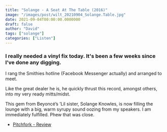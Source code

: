```yaml
---
title: "Solange - A Seat At The Table (2016)"
image: "/images/post/wilt_20210904_Solange.Table.jpg"
date: 2021-09-04T00:00:00.0000000
draft: false
author: "David"
tags: ["solange"]
categories: ["Listen"]
---
```

### I really needed a vinyl fix today. It's been a few weeks since I’ve done any digging.

 I rang the Smithies hotline (Facebook Messenger actually) and arranged to meet.

 Like the great dealer he is, he quickly thrust this record, amongst others, into my very ready mitts/midst.

 This gem from Beyoncé’s  ’Lil sister, Solange Knowles, is now filling the lounge with a big, warm syrupy sound oozing from my speakers. I am immediately fulfilled. Phew that was close.

-  [Pitchfork - Review](https://pitchfork.com/reviews/albums/22482-a-seat-at-the-table/)